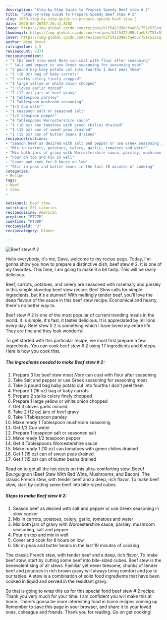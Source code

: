 ```yaml
---
description: "Step-by-Step Guide to Prepare Speedy Beef stew # 2"
title: "Step-by-Step Guide to Prepare Speedy Beef stew # 2"
slug: 1039-step-by-step-guide-to-prepare-speedy-beef-stew-2
date: 2020-06-26T07:20:44.810Z
image: https://img-global.cpcdn.com/recipes/b1f5422d98cfaeb5/751x532cq70/beef-stew-2-recipe-main-photo.jpg
thumbnail: https://img-global.cpcdn.com/recipes/b1f5422d98cfaeb5/751x532cq70/beef-stew-2-recipe-main-photo.jpg
cover: https://img-global.cpcdn.com/recipes/b1f5422d98cfaeb5/751x532cq70/beef-stew-2-recipe-main-photo.jpg
author: Nina Brock
ratingvalue: 4.5
reviewcount: 7374
recipeingredient:
- "3 lbs beef stew meat Note can coat with flour after seasoning"
- " Salt and pepper or use Greek seasoning for seasoning meat"
- "3 pound bag baby potato cut into fourths I dont peel them"
- "1 (16 oz) bag of baby carrots"
- "2 stalks celery finely chopped"
- "1 large yellow or white onion chopped"
- "3 cloves garlic minced"
- "2 (12 oz) jars of beef gravy"
- "1 Tablespoon parsley"
- "1 Tablespoon mushroom seasoning"
- "1/2 Cup water"
- "1 teaspoon salt or seasoned salt"
- "1/2 teaspoon pepper"
- "4 Tablespoons Worcestershire sauce"
- "1 (10 oz) can tomatoes with green chilies drained"
- "1 (15 oz) can of sweet peas drained"
- "1 (15 oz) can of butter beans drained"
recipeinstructions:
- "Season beef as desired with salt and pepper or use Greek seasoning in slow cooker"
- "Mix in carrots, potatoes, celery, garlic, tomatoes and water"
- "Mix both jars of gravy with Worcestershire sauce, parsley. mushroom seasoning, salt and pepper"
- "Pour on top and mix in well"
- "Cover and cook for 8 hours on low"
- "Stir in peas and butter beans in the last 10 minutes of cooking"
categories:
- Recipe
tags:
- beef
- stew
- 

katakunci: beef stew  
nutrition: 291 calories
recipecuisine: American
preptime: "PT27M"
cooktime: "PT36M"
recipeyield: "3"
recipecategory: Dinner

---
```



![Beef stew # 2](https://img-global.cpcdn.com/recipes/b1f5422d98cfaeb5/751x532cq70/beef-stew-2-recipe-main-photo.jpg)

Hello everybody, it's me, Dave, welcome to my recipe page. Today, I'm gonna show you how to prepare a distinctive dish, beef stew # 2. It is one of my favorites. This time, I am going to make it a bit tasty. This will be really delicious.

Beef, carrots, potatoes, and celery are seasoned with rosemary and parsley in this simple stovetop beef stew recipe. Beef Stew calls for simple ingredients, but it&#39;s a stunner! With meltingly tender beef, you&#39;ll love the deep flavour of the sauce in this beef stew recipe. Economical and hearty, there&#39;s no better way to.

Beef stew # 2 is one of the most popular of current trending meals in the world. It is simple, it's fast, it tastes delicious. It is appreciated by millions every day. Beef stew # 2 is something which I have loved my entire life. They are fine and they look wonderful.


To get started with this particular recipe, we must first prepare a few ingredients. You can cook beef stew # 2 using 17 ingredients and 6 steps. Here is how you cook that.

<!--inarticleads1-->

##### The ingredients needed to make Beef stew # 2:

1. Prepare 3 lbs beef stew meat *Note* can coat with flour after seasoning
1. Take  Salt and pepper or use Greek seasoning for seasoning meat
1. Take 3 pound bag baby potato cut into fourths I don&#39;t peel them
1. Prepare 1 (16 oz) bag of baby carrots
1. Prepare 2 stalks celery finely chopped
1. Prepare 1 large yellow or white onion chopped
1. Get 3 cloves garlic minced
1. Take 2 (12 oz) jars of beef gravy
1. Take 1 Tablespoon parsley
1. Make ready 1 Tablespoon mushroom seasoning
1. Get 1/2 Cup water
1. Prepare 1 teaspoon salt or seasoned salt
1. Make ready 1/2 teaspoon pepper
1. Get 4 Tablespoons Worcestershire sauce
1. Make ready 1 (10 oz) can tomatoes with green chilies drained
1. Get 1 (15 oz) can of sweet peas drained
1. Get 1 (15 oz) can of butter beans drained


Read on to get all the hot deets on this ultra-comforting stew. Boeuf Bourguignon (Beef Stew With Red Wine, Mushrooms, and Bacon). The classic French stew, with tender beef and a deep, rich flavor. To make beef stew, start by cutting some beef into bite-sized cubes. 

<!--inarticleads2-->

##### Steps to make Beef stew # 2:

1. Season beef as desired with salt and pepper or use Greek seasoning in slow cooker
1. Mix in carrots, potatoes, celery, garlic, tomatoes and water
1. Mix both jars of gravy with Worcestershire sauce, parsley. mushroom seasoning, salt and pepper
1. Pour on top and mix in well
1. Cover and cook for 8 hours on low
1. Stir in peas and butter beans in the last 10 minutes of cooking


The classic French stew, with tender beef and a deep, rich flavor. To make beef stew, start by cutting some beef into bite-sized cubes. Beef stew is the benevolent king of all stews. Familiar yet never tiresome, chunks of tender beef and potatoes in rich brown gravy will always bring comfort and joy to our tables. A stew is a combination of solid food ingredients that have been cooked in liquid and served in the resultant gravy. 

So that is going to wrap this up for this special food beef stew # 2 recipe. Thank you very much for your time. I am confident you will make this at home. There's gonna be more interesting food in home recipes coming up. Remember to save this page in your browser, and share it to your loved ones, colleague and friends. Thank you for reading. Go on get cooking!
